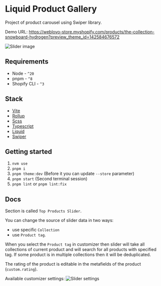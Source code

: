 # Liquid Product Gallery

Project of product carousel using Swiper library.

Demo URL: https://weblovo-store.myshopify.com/products/the-collection-snowboard-hydrogen?preview_theme_id=142584676572

![Slider image](https://i.ibb.co/MDzHP3Y/Zrzut-ekranu-2024-05-19-o-19-37-50.jpg)

## Requirements

- Node - `^20`
- pnpm - `^8`
- Shopify CLI - `^3`

## Stack

- [Vite](https://vitejs.dev/)
- [Rollup](https://rollupjs.org/)
- [Scss](https://sass-lang.com/)
- [Typescript](https://www.typescriptlang.org/)
- [Liquid](https://shopify.dev/docs/api/liquid)
- [Swiper](https://swiperjs.com/swiper-api)

## Getting started

1. `nvm use`
2. `pnpm i`
3. `pnpm theme:dev` (Before it you can update `--store` parameter)
4. `pnpm start` (Second terminal session)
5. `pnpm lint` or `pnpm lint:fix`

## Docs

Section is called `Top Products Slider`.

You can change the source of slider data in two ways:
- use specific `Collection`
- use `Product tag`.
  
When you select the `Product tag` in customizer then slider will take all collections of current product and will search for all products with specified tag. If some product is in multiple collections then it will be deduplicated.

The rating of the product is editable in the metafields of the product (`custom.rating`).

Available customizer settings:
![Slider settings](https://i.ibb.co/LrX0Lmm/Zrzut-ekranu-2024-05-19-o-19-42-15.jpg)


